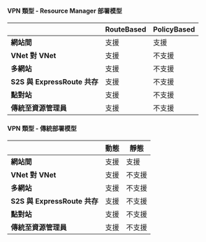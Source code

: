 #### VPN 類型 - Resource Manager 部署模型
|  | **RouteBased** | **PolicyBased** |
| --- | --- | --- |
| **網站間** |支援 |支援 |
| **VNet 對 VNet** |支援 |不支援 |
| **多網站** |支援 |不支援 |
| **S2S 與 ExpressRoute 共存** |支援 |不支援 |
| **點對站** |支援 |不支援 |
| **傳統至資源管理員** |支援 |不支援 |

#### VPN 類型 - 傳統部署模型
|  | **動態** | **靜態** |
| --- | --- | --- |
| **網站間** |支援 |支援 |
| **VNet 對 VNet** |支援 |不支援 |
| **多網站** |支援 |不支援 |
| **S2S 與 ExpressRoute 共存** |支援 |不支援 |
| **點對站** |支援 |不支援 |
| **傳統至資源管理員** |支援 |不支援 |

<!----HONumber=AcomDC_0907_2016-->